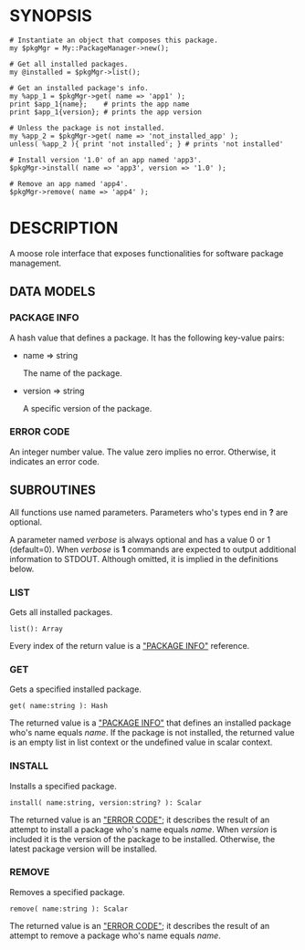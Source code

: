 # SYNOPSIS

    # Instantiate an object that composes this package.
    my $pkgMgr = My::PackageManager->new();

    # Get all installed packages.
    my @installed = $pkgMgr->list(); 

    # Get an installed package's info.
    my %app_1 = $pkgMgr->get( name => 'app1' );
    print $app_1{name};    # prints the app name
    print $app_1{version}; # prints the app version

    # Unless the package is not installed.
    my %app_2 = $pkgMgr->get( name => 'not_installed_app' );
    unless( %app_2 ){ print 'not installed'; } # prints 'not installed'

    # Install version '1.0' of an app named 'app3'.
    $pkgMgr->install( name => 'app3', version => '1.0' );

    # Remove an app named 'app4'.
    $pkgMgr->remove( name => 'app4' );

# DESCRIPTION

A moose role interface that exposes functionalities for software package
management.

## DATA MODELS

### PACKAGE INFO

A hash value that defines a package. It has the following
key-value pairs:

- name    => string

    The name of the package.

- version => string

    A specific version of the package.

### ERROR CODE

An integer number value. The value zero implies no error.
Otherwise, it indicates an error code.

## SUBROUTINES

All functions use named parameters. Parameters who's types end in **?** are
optional.

A parameter named _verbose_ is always optional and has a value 0 or 1
(default=0). When _verbose_ is **1** commands are expected to output additional
information to STDOUT. Although omitted, it is implied in the definitions
below.

### LIST

Gets all installed packages.

    list(): Array

Every index of the return value is a ["PACKAGE INFO"](#package-info) reference.

### GET

Gets a specified installed package.

    get( name:string ): Hash

The returned value is a ["PACKAGE INFO"](#package-info) that defines an installed package who's
name equals _name_. If the package is not installed, the returned value is
an empty list in list context or the undefined value in scalar context.

### INSTALL

Installs a specified package.

    install( name:string, version:string? ): Scalar

The returned value is an ["ERROR CODE"](#error-code); it describes the result of an attempt to
install a package who's name equals _name_. When _version_ is included it
is the version of the package to be installed. Otherwise, the latest package
version will be installed.

### REMOVE

Removes a specified package.

    remove( name:string ): Scalar

The returned value is an ["ERROR CODE"](#error-code); it describes the result of an attempt to
remove a package who's name equals _name_.
